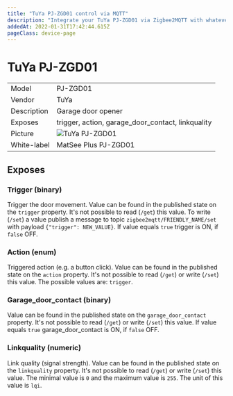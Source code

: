 ```yaml
---
title: "TuYa PJ-ZGD01 control via MQTT"
description: "Integrate your TuYa PJ-ZGD01 via Zigbee2MQTT with whatever smart home infrastructure you are using without the vendors bridge or gateway."
addedAt: 2022-01-31T17:42:44.615Z
pageClass: device-page
---
```


<!-- !!!! -->
<!-- ATTENTION: This file is auto-generated through docgen! -->
<!-- You can only edit the "Notes"-Section between the two comment lines "Notes BEGIN" and "Notes END". -->
<!-- Do not use h1 or h2 heading within "## Notes"-Section. -->
<!-- !!!! -->

# TuYa PJ-ZGD01

|     |     |
|-----|-----|
| Model | PJ-ZGD01  |
| Vendor  | TuYa  |
| Description | Garage door opener |
| Exposes | trigger, action, garage_door_contact, linkquality |
| Picture | ![TuYa PJ-ZGD01](https://www.zigbee2mqtt.io/images/devices/PJ-ZGD01.jpg) |
| White-label | MatSee Plus PJ-ZGD01 |


<!-- Notes BEGIN: You can edit here. Add "## Notes" headline if not already present. -->


<!-- Notes END: Do not edit below this line -->



## Exposes

### Trigger (binary)
Trigger the door movement.
Value can be found in the published state on the `trigger` property.
It's not possible to read (`/get`) this value.
To write (`/set`) a value publish a message to topic `zigbee2mqtt/FRIENDLY_NAME/set` with payload `{"trigger": NEW_VALUE}`.
If value equals `true` trigger is ON, if `false` OFF.

### Action (enum)
Triggered action (e.g. a button click).
Value can be found in the published state on the `action` property.
It's not possible to read (`/get`) or write (`/set`) this value.
The possible values are: `trigger`.

### Garage_door_contact (binary)
Value can be found in the published state on the `garage_door_contact` property.
It's not possible to read (`/get`) or write (`/set`) this value.
If value equals `true` garage_door_contact is ON, if `false` OFF.

### Linkquality (numeric)
Link quality (signal strength).
Value can be found in the published state on the `linkquality` property.
It's not possible to read (`/get`) or write (`/set`) this value.
The minimal value is `0` and the maximum value is `255`.
The unit of this value is `lqi`.

